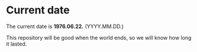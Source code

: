 # Current date

The current date is **1976.06.22.** (YYYY.MM.DD.)

This repository will be good when the world ends, so we will know how long it lasted.